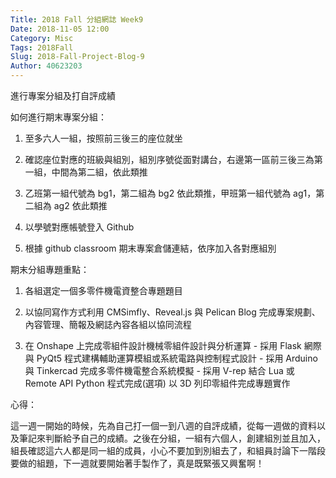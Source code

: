 ```yaml
---
Title: 2018 Fall 分組網誌 Week9
Date: 2018-11-05 12:00
Category: Misc
Tags: 2018Fall
Slug: 2018-Fall-Project-Blog-9
Author: 40623203
---
```


進行專案分組及打自評成績

<!-- PELICAN_END_SUMMARY -->

如何進行期末專案分組：

1. 至多六人一組，按照前三後三的座位就坐

2. 確認座位對應的班級與組別，組別序號從面對講台，右邊第一區前三後三為第一組，中間為第二組，依此類推

3. 乙班第一組代號為 bg1，第二組為 bg2 依此類推，甲班第一組代號為 ag1，第二組為 ag2 依此類推

4. 以學號對應帳號登入 Github

5. 根據 github classroom 期末專案倉儲連結，依序加入各對應組別

期末分組專題重點：

1. 各組選定一個多零件機電資整合專題題目

2. 以協同寫作方式利用 CMSimfly、Reveal.js 與 Pelican Blog 完成專案規劃、內容管理、簡報及網誌內容各組以協同流程

3. 在 Onshape 上完成零組件設計機械零組件設計與分析運算 - 採用 Flask 網際與 PyQt5 程式建構輔助運算模組或系統電路與控制程式設計 - 採用 Arduino 與 Tinkercad 完成多零件機電整合系統模擬 - 採用 V-rep 結合 Lua 或 Remote API Python 程式完成(選項) 以 3D 列印零組件完成專題實作

心得：

這一週一開始的時候，先為自己打一個一到八週的自評成績，從每一週做的資料以及筆記來判斷給予自己的成績。之後在分組，一組有六個人，創建組別並且加入，組長確認這六人都是同一組的成員，小心不要加到別組去了，和組員討論下一階段要做的組題，下一週就要開始著手製作了，真是既緊張又興奮啊！